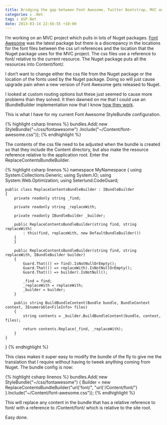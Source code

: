 ```yaml
---
title: Bridging the gap between Font Awesome, Twitter Bootstrap, MVC and Nuget
categories : .Net
tags : ASP.Net
date: 2013-03-14 22:56:55 +10:00
---
```


I’m working on an MVC project which pulls in lots of Nuget packages. [Font Awesome][0] was the latest package but there is a discrepancy in the locations for the font files between the css url references and the location that the Nuget package uses for the MVC project. The css files use a reference to font/ relative to the current resource. The Nuget package puts all the resources into Content/font/. 

I don’t want to change either the css file from the Nuget package or the location of the fonts used by the Nuget package. Doing so will just cause upgrade pain when a new version of Font Awesome gets released to Nuget.

I looked at custom routing options but these just seemed to cause more problems than they solved. It then dawned on me that I could use an IBundleBuilder implementation now that I know [how they work][1].

This is what I have for my current Font Awesome StyleBundle configuration.

{% highlight csharp linenos %}
bundles.Add(
    new StyleBundle("~/css/fontawesome")
        .Include("~/Content/font-awesome.css"));
{% endhighlight %}

The contents of the css file need to be adjusted when the bundle is created so that they include the Content directory, but also make the resource reference relative to the application root. Enter the ReplaceContentsBundleBuilder.

{% highlight csharp linenos %}
namespace MyNamespace
{
    using System.Collections.Generic;
    using System.IO;
    using System.Web.Optimization;
    using Seterlund.CodeGuard;
    
    public class ReplaceContentsBundleBuilder : IBundleBuilder
    {
        private readonly string _find;
    
        private readonly string _replaceWith;
    
        private readonly IBundleBuilder _builder;
    
        public ReplaceContentsBundleBuilder(string find, string replaceWith)
            : this(find, replaceWith, new DefaultBundleBuilder())
        {
        }
    
        public ReplaceContentsBundleBuilder(string find, string replaceWith, IBundleBuilder builder)
        {
            Guard.That(() => find).IsNotNullOrEmpty();
            Guard.That(() => replaceWith).IsNotNullOrEmpty();
            Guard.That(() => builder).IsNotNull();
    
            _find = find;
            _replaceWith = replaceWith;
            _builder = builder;
        }
    
        public string BuildBundleContent(Bundle bundle, BundleContext context, IEnumerable<FileInfo> files)
        {
            string contents = _builder.BuildBundleContent(bundle, context, files);
    
            return contents.Replace(_find, _replaceWith);
        }
    }
}
{% endhighlight %}

This class makes it super easy to modify the bundle of the fly to give me the translation that I require without having to tweek anything coming from Nuget. The bundle config is now:

{% highlight csharp linenos %}
bundles.Add(
    new StyleBundle("~/css/fontawesome")
    {
        Builder = new ReplaceContentsBundleBuilder("url('font/", "url('/Content/font/")
    }.Include("~/Content/font-awesome.css"));
{% endhighlight %}

This will replace any content in the bundle that has a relative reference to font/ with a reference to /Content/font/ which is relative to the site root.

Easy done.

[0]: http://fortawesome.github.com/Font-Awesome/
[1]: /post/2013/03/12/MVC-bundling-and-line-comments-at-the-end-of-files.aspx
